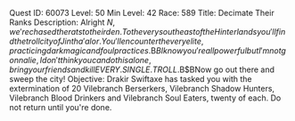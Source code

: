 Quest ID: 60073
Level: 50
Min Level: 42
Race: 589
Title: Decimate Their Ranks
Description: Alright $N, we're chased the rats to their den. To the very southeast of the Hinterlands you'll find the troll city of Jintha'alor. You'll encounter the very elite, practicing dark magic and foul practices.$B$BI know you're all powerful but I'm not gonna lie, I don't think you can do this alone, bring your friends and kill EVERY. SINGLE. TROLL.$B$BNow go out there and sweep the city!
Objective: Drakir Swiftaxe has tasked you with the extermination of 20  Vilebranch Berserkers, Vilebranch Shadow Hunters, Vilebranch Blood Drinkers and Vilebranch Soul Eaters, twenty of each. Do not return until you're done.
